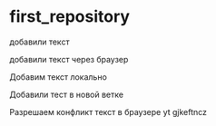 ﻿# first_repository

добавили текст

добавили текст через браузер

Добавим текст локально

Добавили тест в новой ветке

Разрешаем конфликт текст в браузере yt gjkeftncz
